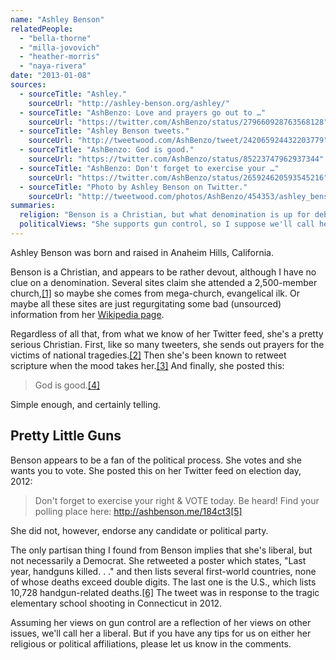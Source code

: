 ```yaml
---
name: "Ashley Benson"
relatedPeople:
  - "bella-thorne"
  - "milla-jovovich"
  - "heather-morris"
  - "naya-rivera"
date: "2013-01-08"
sources:
  - sourceTitle: "Ashley."
    sourceUrl: "http://ashley-benson.org/ashley/"
  - sourceTitle: "AshBenzo: Love and prayers go out to …"
    sourceUrl: "https://twitter.com/AshBenzo/status/279660928763568128"
  - sourceTitle: "Ashley Benson tweets."
    sourceUrl: "http://tweetwood.com/AshBenzo/tweet/242065924432203779"
  - sourceTitle: "AshBenzo: God is good."
    sourceUrl: "https://twitter.com/AshBenzo/status/85223747962937344"
  - sourceTitle: "AshBenzo: Don't forget to exercise your …"
    sourceUrl: "https://twitter.com/AshBenzo/status/265924620593545216"
  - sourceTitle: "Photo by Ashley Benson on Twitter."
    sourceUrl: "http://tweetwood.com/photos/AshBenzo/454353/ashley_benson"
summaries:
  religion: "Benson is a Christian, but what denomination is up for debate."
  politicalViews: "She supports gun control, so I suppose we'll call her a liberal."
---
```


Ashley Benson was born and raised in Anaheim Hills, California.

Benson is a Christian, and appears to be rather devout, although I have no clue on a denomination. Several sites claim she attended a 2,500-member church,<a class="source-citation" href="#http%3A%2F%2Fashley-benson.org%2Fashley%2F" title="Ashley.">[1]</a> so maybe she comes from mega-church, evangelical ilk. Or maybe all these sites are just regurgitating some bad (unsourced) information from her [Wikipedia page](http://en.wikipedia.org/wiki/Ashley_Benson).

Regardless of all that, from what we know of her Twitter feed, she's a pretty serious Christian. First, like so many tweeters, she sends out prayers for the victims of national tragedies.<a class="source-citation" href="#https%3A%2F%2Ftwitter.com%2FAshBenzo%2Fstatus%2F279660928763568128" title="AshBenzo: Love and prayers go out to …">[2]</a> Then she's been known to retweet scripture when the mood takes her.<a class="source-citation" href="#http%3A%2F%2Ftweetwood.com%2FAshBenzo%2Ftweet%2F242065924432203779" title="Ashley Benson tweets.">[3]</a> And finally, she posted this:

>God is good.<a class="source-citation" href="#https%3A%2F%2Ftwitter.com%2FAshBenzo%2Fstatus%2F85223747962937344" title="AshBenzo: God is good.">[4]</a>

Simple enough, and certainly telling.


## Pretty Little Guns

Benson appears to be a fan of the political process. She votes and she wants you to vote. She posted this on her Twitter feed on election day, 2012:

>Don't forget to exercise your right & VOTE today. Be heard! Find your polling place here: http://ashbenson.me/184ct3<a class="source-citation" href="#https%3A%2F%2Ftwitter.com%2FAshBenzo%2Fstatus%2F265924620593545216" title="AshBenzo: Don&apos;t forget to exercise your …">[5]</a>

She did not, however, endorse any candidate or political party.

The only partisan thing I found from Benson implies that she's liberal, but not necessarily a Democrat. She retweeted a poster which states, "Last year, handguns killed. . ." and then lists several first-world countries, none of whose deaths exceed double digits. The last one is the U.S., which lists 10,728 handgun-related deaths.<a class="source-citation" href="#http%3A%2F%2Ftweetwood.com%2Fphotos%2FAshBenzo%2F454353%2Fashley_benson" title="Photo by Ashley Benson on Twitter.">[6]</a> The tweet was in response to the tragic elementary school shooting in Connecticut in 2012.

Assuming her views on gun control are a reflection of her views on other issues, we'll call her a liberal. But if you have any tips for us on either her religious or political affiliations, please let us know in the comments.